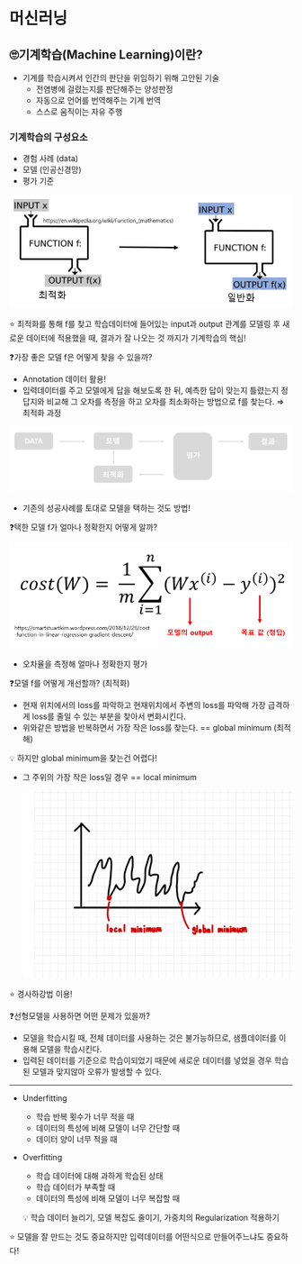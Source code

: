 # 머신러닝



## 🙄기계학습(Machine Learning)이란?

- 기계를 학습시켜서 인간의 판단을 위임하기 위해 고안된 기술
    - 전염병에 걸렸는지를 판단해주는 양성판정
    - 자동으로 언어를 번역해주는 기계 번역
    - 스스로 움직이는 자유 주행

### 기계학습의 구성요소

- 경험 사례 (data)
- 모델 (인공신경망)
- 평가 기준

![STUN](/res/optimization.png)

⭐ 최적화를 통해 f를 찾고 학습데이터에 들어있는 input과 output 관계를 모델링 후 새로운 데이터에 적용했을 때, 결과가 잘 나오는 것 까지가 기계학습의 핵심!

❓가장 좋은 모델 f은 어떻게 찾을 수 있을까?

- Annotation 데이터 활용!
- 입력데이터를 주고 모델에게 답을 해보도록 한 뒤, 예측한 답이 맞는지 틀렸는지 정답지와 비교해  그 오차를 측정을 하고 오차를 최소화하는 방법으로 f를 찾는다. ⇒ 최적화 과정

![STUN](/res/optimizationProcess.png)

- 기존의 성공사례를 토대로 모델을 택하는 것도 방법!

❓택한 모델 f가 얼마나 정확한지 어떻게 알까?

![STUN](/res/cost.png)

- 오차율을 측정해 얼마나 정확한지 평가

❓모델 f를 어떻게 개선할까? (최적화)

- 현재 위치에서의 loss를 파악하고 현재위치에서 주변의 loss를 파악해 가장 급격하게 loss를 줄일 수 있는 부분을 찾아서 변화시킨다.
- 위와같은 방법을 반복하면서 가장 작은 loss를 찾는다. == global minimum (최적해)

💡 하지만 global minimum을 찾는건 어렵다!

- 그 주위의 가장 작은 loss일 경우 == local minimum

    ![STUN](/res/gradientDescent.png)

⭐ 경사하강법 이용!

❓선형모델을 사용하면 어떤 문제가 있을까?

- 모델을 학습시킬 때, 전체 데이터를 사용하는 것은 불가능하므로, 샘플데이터를 이용해 모델을 학습시킨다.
- 입력된 데이터를 기준으로 학습이되었기 때문에 새로운 데이터를 넣었을 경우 학습된 모델과 맞지않아 오류가 발생할 수 있다.

---

- Underfitting
    - 학습 반복 횟수가 너무 적을 때
    - 데이터의 특성에 비해 모델이 너무 간단할 때
    - 데이터 양이 너무 적을 때

- Overfitting
    - 학습 데이터에 대해 과하게 학습된 상태
    - 학습 데이터가 부족할 때
    - 데이터의 특성에 비해 모델이 너무 복잡할 때

    💡 학습 데이터 늘리기, 모델 복잡도 줄이기, 가중치의 Regularization 적용하기

⭐ 모델을 잘 만드는 것도 중요하지만 입력데이터를 어떤식으로 만들어주느냐도 중요하다!